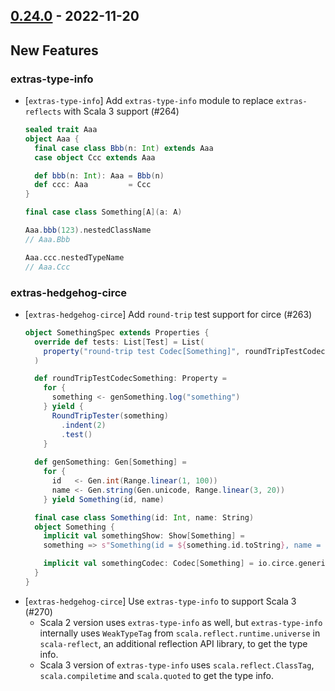 ## [0.24.0](https://github.com/kevin-lee/extras/issues?utf8=%E2%9C%93&q=is%3Aissue+is%3Aclosed+-label%3Ainvalid+milestone%3Amilestone25) - 2022-11-20

## New Features
### extras-type-info
* [`extras-type-info`] Add `extras-type-info` module to replace `extras-reflects` with Scala 3 support (#264)
  ```scala
  sealed trait Aaa
  object Aaa {
    final case class Bbb(n: Int) extends Aaa
    case object Ccc extends Aaa
  
    def bbb(n: Int): Aaa = Bbb(n)
    def ccc: Aaa         = Ccc
  }
  
  final case class Something[A](a: A)
  
  Aaa.bbb(123).nestedClassName
  // Aaa.Bbb
  
  Aaa.ccc.nestedTypeName
  // Aaa.Ccc
  ```

### extras-hedgehog-circe
* [`extras-hedgehog-circe`] Add `round-trip` test support for circe (#263)
  ```scala
  object SomethingSpec extends Properties {
    override def tests: List[Test] = List(
      property("round-trip test Codec[Something]", roundTripTestCodecSomething)
    )
  
    def roundTripTestCodecSomething: Property =
      for {
        something <- genSomething.log("something")
      } yield {
        RoundTripTester(something)
          .indent(2)
          .test()
      }
      
    def genSomething: Gen[Something] =
      for {
        id   <- Gen.int(Range.linear(1, 100))
        name <- Gen.string(Gen.unicode, Range.linear(3, 20))
      } yield Something(id, name)

    final case class Something(id: Int, name: String)
    object Something {
      implicit val somethingShow: Show[Something] =
      something => s"Something(id = ${something.id.toString}, name = ${something.name})"

      implicit val somethingCodec: Codec[Something] = io.circe.generic.semiauto.deriveCodec
    }
  }
  ```
* [`extras-hedgehog-circe`] Use `extras-type-info` to support Scala 3 (#270)
  * Scala 2 version uses `extras-type-info` as well, but `extras-type-info` internally uses `WeakTypeTag` from `scala.reflect.runtime.universe` in `scala-reflect`, an additional reflection API library, to get the type info.
  * Scala 3 version of `extras-type-info` uses `scala.reflect.ClassTag`, `scala.compiletime` and `scala.quoted` to get the type info.